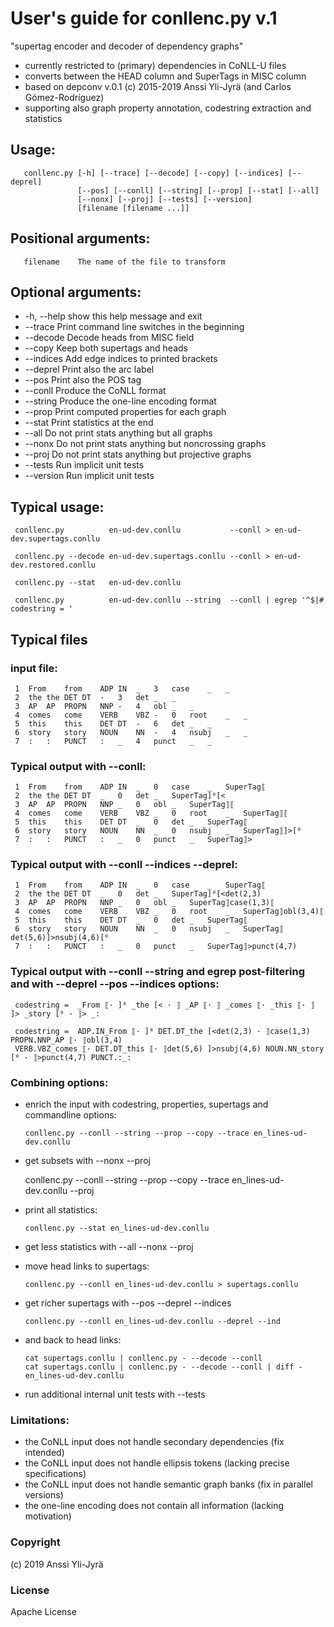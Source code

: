 # User's guide for conllenc.py v.1 

"supertag encoder and decoder of dependency graphs" 
- currently restricted to (primary) dependencies in CoNLL-U files
- converts between the HEAD column and SuperTags in MISC column 
- based on depconv v.0.1 (c) 2015-2019 Anssi Yli-Jyrä (and Carlos Gómez-Rodríguez)
- supporting also graph property annotation, codestring extraction and statistics
   
## Usage: 

       conllenc.py [-h] [--trace] [--decode] [--copy] [--indices] [--deprel]
                   [--pos] [--conll] [--string] [--prop] [--stat] [--all]
                   [--nonx] [--proj] [--tests] [--version]
                   [filename [filename ...]]

## Positional arguments:

       filename    The name of the file to transform

## Optional arguments:

- -h, --help  show this help message and exit
- --trace     Print command line switches in the beginning
- --decode    Decode heads from MISC field
- --copy      Keep both supertags and heads
- --indices   Add edge indices to printed brackets
- --deprel    Print also the arc label
- --pos       Print also the POS tag
- --conll     Produce the CoNLL format
- --string    Produce the one-line encoding format
- --prop      Print computed properties for each graph
- --stat      Print statistics at the end
- --all       Do not print stats anything but all graphs
- --nonx      Do not print stats anything but noncrossing graphs
- --proj      Do not print stats anything but projective graphs
- --tests     Run implicit unit tests
- --version   Run implicit unit tests

## Typical usage:

     conllenc.py          en-ud-dev.conllu           --conll > en-ud-dev.supertags.conllu
     
     conllenc.py --decode en-ud-dev.supertags.conllu --conll > en-ud-dev.restored.conllu
     
     conllenc.py --stat   en-ud-dev.conllu
     
     conllenc.py          en-ud-dev.conllu --string  --conll | egrep '^$|# codestring = '

## Typical files

### input file:

     1	From	from	ADP	IN	_	3	case	_	_
     2	the	the	DET	DT	-	3	det	_	_
     3	AP	AP	PROPN	NNP	-	4	obl	_	_
     4	comes	come	VERB	VBZ	-	0	root	_	_
     5	this	this	DET	DT	-	6	det	_	_
     6	story	story	NOUN	NN	-	4	nsubj	_	_
     7	:	:	PUNCT	:	_	4	punct	_	_

### Typical output with --conll:

     1	From	from	ADP	IN	_	0	case	_	SuperTag⟦
     2	the	the	DET	DT	_	0	det	_	SuperTag]⁰[<
     3	AP	AP	PROPN	NNP	_	0	obl	_	SuperTag⟧⟦
     4	comes	come	VERB	VBZ	_	0	root	_	SuperTag⟧⟦
     5	this	this	DET	DT	_	0	det	_	SuperTag⟦
     6	story	story	NOUN	NN	_	0	nsubj	_	SuperTag⟧]>[⁰
     7	:	:	PUNCT	:	_	0	punct	_	SuperTag⟧>

### Typical output with --conll --indices --deprel:

     1	From	from	ADP	IN	_	0	case	_	SuperTag⟦
     2	the	the	DET	DT	_	0	det	_	SuperTag]⁰[<det(2,3)
     3	AP	AP	PROPN	NNP	_	0	obl	_	SuperTag⟧case(1,3)⟦
     4	comes	come	VERB	VBZ	_	0	root	_	SuperTag⟧obl(3,4)⟦
     5	this	this	DET	DT	_	0	det	_	SuperTag⟦
     6	story	story	NOUN	NN	_	0	nsubj	_	SuperTag⟧det(5,6)]>nsubj(4,6)[⁰
     7	:	:	PUNCT	:	_	0	punct	_	SuperTag⟧>punct(4,7)

### Typical output with --conll --string and egrep post-filtering and with --deprel --pos --indices options:

     codestring =  _From ⟦· ]⁰ _the [< · ⟧ _AP ⟦· ⟧ _comes ⟦· _this ⟦· ⟧ ]> _story [⁰ · ⟧> _:

     codestring =  ADP.IN_From ⟦· ]⁰ DET.DT_the [<det(2,3) · ⟧case(1,3) PROPN.NNP_AP ⟦· ⟧obl(3,4) 
     VERB.VBZ_comes ⟦· DET.DT_this ⟦· ⟧det(5,6) ]>nsubj(4,6) NOUN.NN_story [⁰ · ⟧>punct(4,7) PUNCT.:_:

### Combining options:

- enrich the input with codestring, properties, supertags and commandline options:

      conllenc.py --conll --string --prop --copy --trace en_lines-ud-dev.conllu 

-  get subsets with --nonx --proj

      conllenc.py --conll --string --prop --copy --trace en_lines-ud-dev.conllu --proj

- print all statistics:

      conllenc.py --stat en_lines-ud-dev.conllu 

- get less statistics with --all --nonx --proj

- move head links to supertags:

      conllenc.py --conll en_lines-ud-dev.conllu > supertags.conllu

- get richer supertags with --pos --deprel --indices

      conllenc.py --conll en_lines-ud-dev.conllu --deprel --ind

- and back to head links:

      cat supertags.conllu | conllenc.py - --decode --conll 
      cat supertags.conllu | conllenc.py - --decode --conll | diff - en_lines-ud-dev.conllu
   
- run additional internal unit tests with --tests 

### Limitations:

- the CoNLL input does not handle secondary dependencies (fix intended)
- the CoNLL input does not handle ellipsis tokens (lacking precise specifications)
- the CoNLL input does not handle semantic graph banks (fix in parallel versions)
- the one-line encoding does not contain all information (lacking motivation)

### Copyright 

(c) 2019 Anssi Yli-Jyrä

### License

Apache License
